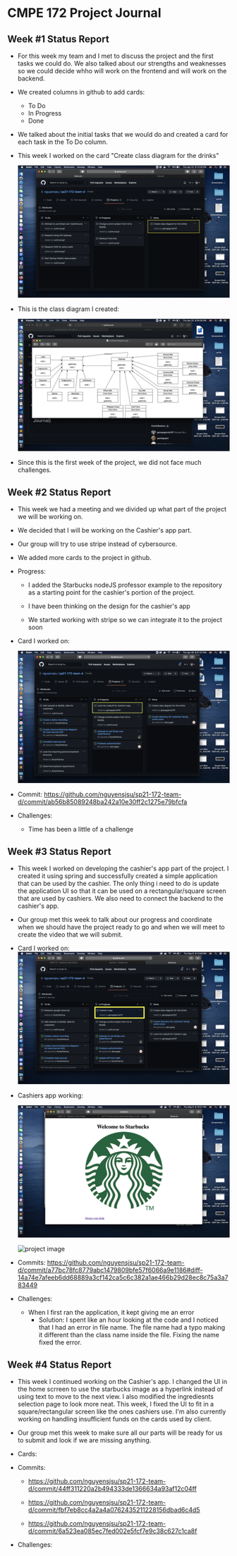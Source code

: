 # CMPE 172 Project Journal


## Week #1 Status Report

* For this week my team and I met to discuss the project and the first tasks we could do. We also talked about our strengths and weaknesses so we could decide whho will work on the frontend and will work on the backend.

* We created columns in github to add cards:
  * To Do
  * In Progress
  * Done

* We talked about the initial tasks that we would do and created a card for each task in the To Do column.

* This week I worked on the card "Create class diagram for the drinks"

	![project image](Images/Screen%20Shot%202021-04-22%20at%206.14.34%20PM.png)


* This is the class diagram I created: 

	![project image](Images/Screen%20Shot%202021-04-22%20at%208.35.55%20PM.png)


* Since this is the first week of the project, we did not face much challenges.



## Week #2 Status Report

* This week we had a meeting and we divided up what part of the project we will be working on.

* We decided that I will be working on the Cashier's app part. 

* Our group will try to use stripe instead of cybersource.

* We added more cards to the project in github.

* Progress:
	* I added the Starbucks nodeJS professor example to the repository as a starting point for the cashier's portion of the project. 

	* I have been thinking on the design for the cashier's app

	* We started working with stripe so we can integrate it to the project soon


* Card I worked on:
		
	![project image](Images/Screen%20Shot%202021-04-29%20at%208.31.58%20PM.png)

* Commit: https://github.com/nguyensjsu/sp21-172-team-d/commit/ab56b85089248ba242a10e30ff2c1275e79bfcfa


* Challenges: 
	* Time has been a little of a challenge


## Week #3 Status Report

* This week I worked on developing the cashier's app part of the project. I created it using spring and successfully created a simple application that can be used by the cashier. The only thing i need to do is update the application UI so that it can be used on a rectangular/square screen that are used by cashiers. We also need to connect the backend to the cashier's app.

* Our group met this week to talk about our progress and coordinate when we should have the project ready to go and when we will meet to create the video that we will submit. 

* Card I worked on:
	![project image](Images/Screen%20Shot%202021-05-06%20at%208.13.40%20PM.png)

* Cashiers app working:

	![project image](Images/Screen%20Shot%202021-05-06%20at%208.18.31%20PM.png)

	![project image](Images/Screen%20Shot%202021-05-06%20at%208.19.48%20PM.png)


* Commits: https://github.com/nguyensjsu/sp21-172-team-d/commit/a77bc78fc8779abc1479809bfe57f6066a9e1186#diff-14a74e7afeeb6dd68889a3cf142ca5c6c382a1ae466b29d28ec8c75a3a783449


* Challenges:

	* When I first ran the application, it kept giving me an error 
		* Solution: I spent like an hour looking at the code and I noticed that I had an error in file name. The file name had a typo making it different than the class name inside the file. Fixing the name fixed the error.


## Week #4 Status Report

* This week I continued working on the Cashier's app. I changed the UI in the home scrreen to use the starbucks image as a hyperlink instead of using text to move to the next view. I also modified the ingrediesnts selection page to look more neat. This week, I fixed the UI to fit in a square/rectangular screen like the ones cashiers use. I'm also currently working on handling insufficient funds on the cards used by client.

* Our group met this week to make sure all our parts will be ready for us to submit and look if we are missing anything.

* Cards:
	
	

* Commits: 
	* https://github.com/nguyensjsu/sp21-172-team-d/commit/44ff311220a2b494333de1366634a93af12c04ff

	* https://github.com/nguyensjsu/sp21-172-team-d/commit/fbf7eb8cc4a2a4a0762435211228156dbad6c4d5

	* https://github.com/nguyensjsu/sp21-172-team-d/commit/6a523ea085ec7fed002e5fcf7e9c38c627c1ca8f


* Challenges:



